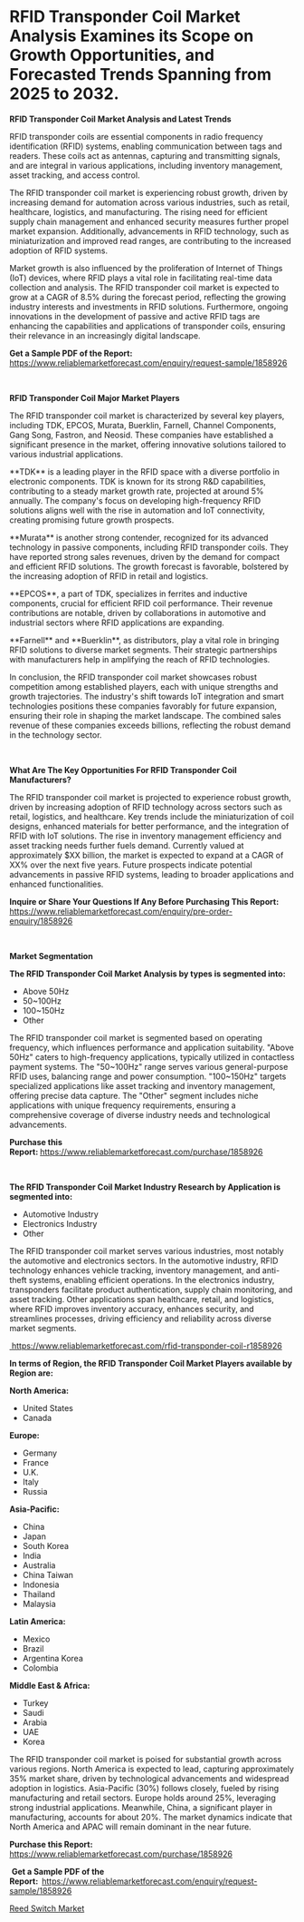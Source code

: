 <p><h1>RFID Transponder Coil Market Analysis Examines its Scope on Growth Opportunities, and Forecasted Trends Spanning from 2025 to 2032.</h1></p><p><strong>RFID Transponder Coil Market Analysis and Latest Trends</strong></p>
<p><p>RFID transponder coils are essential components in radio frequency identification (RFID) systems, enabling communication between tags and readers. These coils act as antennas, capturing and transmitting signals, and are integral in various applications, including inventory management, asset tracking, and access control.</p><p>The RFID transponder coil market is experiencing robust growth, driven by increasing demand for automation across various industries, such as retail, healthcare, logistics, and manufacturing. The rising need for efficient supply chain management and enhanced security measures further propel market expansion. Additionally, advancements in RFID technology, such as miniaturization and improved read ranges, are contributing to the increased adoption of RFID systems.</p><p>Market growth is also influenced by the proliferation of Internet of Things (IoT) devices, where RFID plays a vital role in facilitating real-time data collection and analysis. The RFID transponder coil market is expected to grow at a CAGR of 8.5% during the forecast period, reflecting the growing industry interests and investments in RFID solutions. Furthermore, ongoing innovations in the development of passive and active RFID tags are enhancing the capabilities and applications of transponder coils, ensuring their relevance in an increasingly digital landscape.</p></p>
<p><strong>Get a Sample PDF of the Report:&nbsp;</strong> <a href="https://www.reliablemarketforecast.com/enquiry/request-sample/1858926?utm_campaign=2246&utm_medium=2&utm_source=Github&utm_content=ia&utm_term=19022025&utm_id=rfid-transponder-coil">https://www.reliablemarketforecast.com/enquiry/request-sample/1858926</a></p>
<p>&nbsp;</p>
<p><strong>RFID Transponder Coil Major Market Players</strong></p>
<p><p>The RFID transponder coil market is characterized by several key players, including TDK, EPCOS, Murata, Buerklin, Farnell, Channel Components, Gang Song, Fastron, and Neosid. These companies have established a significant presence in the market, offering innovative solutions tailored to various industrial applications.</p><p>**TDK** is a leading player in the RFID space with a diverse portfolio in electronic components. TDK is known for its strong R&D capabilities, contributing to a steady market growth rate, projected at around 5% annually. The company's focus on developing high-frequency RFID solutions aligns well with the rise in automation and IoT connectivity, creating promising future growth prospects.</p><p>**Murata** is another strong contender, recognized for its advanced technology in passive components, including RFID transponder coils. They have reported strong sales revenues, driven by the demand for compact and efficient RFID solutions. The growth forecast is favorable, bolstered by the increasing adoption of RFID in retail and logistics.</p><p>**EPCOS**, a part of TDK, specializes in ferrites and inductive components, crucial for efficient RFID coil performance. Their revenue contributions are notable, driven by collaborations in automotive and industrial sectors where RFID applications are expanding.</p><p>**Farnell** and **Buerklin**, as distributors, play a vital role in bringing RFID solutions to diverse market segments. Their strategic partnerships with manufacturers help in amplifying the reach of RFID technologies.</p><p>In conclusion, the RFID transponder coil market showcases robust competition among established players, each with unique strengths and growth trajectories. The industry's shift towards IoT integration and smart technologies positions these companies favorably for future expansion, ensuring their role in shaping the market landscape. The combined sales revenue of these companies exceeds billions, reflecting the robust demand in the technology sector.</p></p>
<p>&nbsp;</p>
<p><strong>What Are The Key Opportunities For RFID Transponder Coil Manufacturers?</strong></p>
<p><p>The RFID transponder coil market is projected to experience robust growth, driven by increasing adoption of RFID technology across sectors such as retail, logistics, and healthcare. Key trends include the miniaturization of coil designs, enhanced materials for better performance, and the integration of RFID with IoT solutions. The rise in inventory management efficiency and asset tracking needs further fuels demand. Currently valued at approximately $XX billion, the market is expected to expand at a CAGR of XX% over the next five years. Future prospects indicate potential advancements in passive RFID systems, leading to broader applications and enhanced functionalities.</p></p>
<p><strong>Inquire or Share Your Questions If Any Before Purchasing This Report:</strong> <a href="https://www.reliablemarketforecast.com/enquiry/pre-order-enquiry/1858926?utm_campaign=2246&utm_medium=2&utm_source=Github&utm_content=ia&utm_term=19022025&utm_id=rfid-transponder-coil">https://www.reliablemarketforecast.com/enquiry/pre-order-enquiry/1858926</a></p>
<p>&nbsp;</p>
<p><strong>Market Segmentation</strong></p>
<p><strong>The RFID Transponder Coil Market Analysis by types is segmented into:</strong></p>
<p><ul><li>Above 50Hz</li><li>50~100Hz</li><li>100~150Hz</li><li>Other</li></ul></p>
<p><p>The RFID transponder coil market is segmented based on operating frequency, which influences performance and application suitability. "Above 50Hz" caters to high-frequency applications, typically utilized in contactless payment systems. The "50~100Hz" range serves various general-purpose RFID uses, balancing range and power consumption. "100~150Hz" targets specialized applications like asset tracking and inventory management, offering precise data capture. The "Other" segment includes niche applications with unique frequency requirements, ensuring a comprehensive coverage of diverse industry needs and technological advancements.</p></p>
<p><strong>Purchase this Report:&nbsp;</strong><a href="https://www.reliablemarketforecast.com/purchase/1858926?utm_campaign=2246&utm_medium=2&utm_source=Github&utm_content=ia&utm_term=19022025&utm_id=rfid-transponder-coil">https://www.reliablemarketforecast.com/purchase/1858926</a></p>
<p>&nbsp;</p>
<p><strong>The RFID Transponder Coil Market Industry Research by Application is segmented into:</strong></p>
<p><ul><li>Automotive Industry</li><li>Electronics Industry</li><li>Other</li></ul></p>
<p><p>The RFID transponder coil market serves various industries, most notably the automotive and electronics sectors. In the automotive industry, RFID technology enhances vehicle tracking, inventory management, and anti-theft systems, enabling efficient operations. In the electronics industry, transponders facilitate product authentication, supply chain monitoring, and asset tracking. Other applications span healthcare, retail, and logistics, where RFID improves inventory accuracy, enhances security, and streamlines processes, driving efficiency and reliability across diverse market segments.</p></p>
<p><a href="https://www.reliablemarketforecast.com/rfid-transponder-coil-r1858926?utm_campaign=2246&utm_medium=2&utm_source=Github&utm_content=ia&utm_term=19022025&utm_id=rfid-transponder-coil">&nbsp;https://www.reliablemarketforecast.com/rfid-transponder-coil-r1858926</a></p>
<p><strong>In terms of Region, the RFID Transponder Coil Market Players available by Region are:</strong></p>
<p>
    <p> <strong> North America: </strong>
        <ul>
            <li>United States</li>
            <li>Canada</li>
        </ul>
        </p> 
    <p> <strong> Europe: </strong>
        <ul>
            <li>Germany</li>
            <li>France</li>
            <li>U.K.</li>
            <li>Italy</li>
            <li>Russia</li>
        </ul>
        </p> 
    <p> <strong> Asia-Pacific: </strong>
        <ul>
            <li>China</li>
            <li>Japan</li>
            <li>South Korea</li>
            <li>India</li>
            <li>Australia</li>
            <li>China Taiwan</li>
            <li>Indonesia</li>
            <li>Thailand</li>
            <li>Malaysia</li>
        </ul>
        </p> 
    <p> <strong> Latin America: </strong>
        <ul>
            <li>Mexico</li>
            <li>Brazil</li>
            <li>Argentina Korea</li>
            <li>Colombia</li>
        </ul>
        </p> 
    <p> <strong> Middle East & Africa: </strong>
        <ul>
            <li>Turkey</li>
            <li>Saudi</li>
            <li>Arabia</li>
            <li>UAE</li>
            <li>Korea</li>
        </ul>
    </p>
    </p>
<p><p>The RFID transponder coil market is poised for substantial growth across various regions. North America is expected to lead, capturing approximately 35% market share, driven by technological advancements and widespread adoption in logistics. Asia-Pacific (30%) follows closely, fueled by rising manufacturing and retail sectors. Europe holds around 25%, leveraging strong industrial applications. Meanwhile, China, a significant player in manufacturing, accounts for about 20%. The market dynamics indicate that North America and APAC will remain dominant in the near future.</p></p>
<p><strong>Purchase this Report: </strong><a href="https://www.reliablemarketforecast.com/purchase/1858926?utm_campaign=2246&utm_medium=2&utm_source=Github&utm_content=ia&utm_term=19022025&utm_id=rfid-transponder-coil">https://www.reliablemarketforecast.com/purchase/1858926</a></p>
<p>&nbsp;<strong>Get a Sample PDF of the Report:&nbsp;&nbsp;</strong><a href="https://www.reliablemarketforecast.com/enquiry/request-sample/1858926?utm_campaign=2246&utm_medium=2&utm_source=Github&utm_content=ia&utm_term=19022025&utm_id=rfid-transponder-coil">https://www.reliablemarketforecast.com/enquiry/request-sample/1858926</a></p>
<p><strong></strong></p>
<p><p><a href="https://github.com/skerretflossie9297/Market-Research-Report-List-1/blob/main/reed-switch-market.md?utm_campaign=2246&utm_medium=2&utm_source=Github&utm_content=ia&utm_term=19022025&utm_id=rfid-transponder-coil">Reed Switch Market</a></p></p>